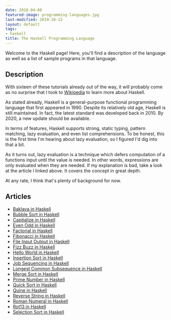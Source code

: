 ```yaml
---
date: 2018-04-08
featured-image: programming-languages.jpg
last-modified: 2019-10-13
layout: default
tags:
- haskell
title: The Haskell Programming Language
---
```


Welcome to the Haskell page! Here, you'll find a description of the language as well as a list of sample programs in that language.

## Description

With sixteen of these tutorials already out of the way, it will probably 
come as no surprise that I took to [Wikipedia][1] to learn more about Haskell.

As stated already, Haskell is a general-purpose functional programming 
language that first appeared in 1990. Despite its relatively old age, 
Haskell is still maintained. In fact, the latest standard was developed 
back in 2010. By 2020, a new update should be available.

In terms of features, Haskell supports strong, static typing, pattern 
matching, lazy evaluation, and even list comprehensions. To be honest, 
this is the first time I'm hearing about lazy evaluation, so I figured 
I'd dig into that a bit.

As it turns out, lazy evaluation is a technique which defers computation 
of a functions input until the value is needed. In other words, expressions 
are only evaluated when they are needed. If my explanation is bad, take a 
look at the article I linked above. It covers the concept in great depth.

At any rate, I think that's plenty of background for now.

[1]: https://en.wikipedia.org/wiki/Haskell


## Articles

- [Baklava in Haskell](https://sampleprograms.io/projects/baklava/haskell)
- [Bubble Sort in Haskell](https://sampleprograms.io/projects/bubble-sort/haskell)
- [Capitalize in Haskell](https://sampleprograms.io/projects/capitalize/haskell)
- [Even Odd in Haskell](https://sampleprograms.io/projects/even-odd/haskell)
- [Factorial in Haskell](https://sampleprograms.io/projects/factorial/haskell)
- [Fibonacci in Haskell](https://sampleprograms.io/projects/fibonacci/haskell)
- [File Input Output in Haskell](https://sampleprograms.io/projects/file-input-output/haskell)
- [Fizz Buzz in Haskell](https://sampleprograms.io/projects/fizz-buzz/haskell)
- [Hello World in Haskell](https://sampleprograms.io/projects/hello-world/haskell)
- [Insertion Sort in Haskell](https://sampleprograms.io/projects/insertion-sort/haskell)
- [Job Sequencing in Haskell](https://sampleprograms.io/projects/job-sequencing/haskell)
- [Longest Common Subsequence in Haskell](https://sampleprograms.io/projects/longest-common-subsequence/haskell)
- [Merge Sort in Haskell](https://sampleprograms.io/projects/merge-sort/haskell)
- [Prime Number in Haskell](https://sampleprograms.io/projects/prime-number/haskell)
- [Quick Sort in Haskell](https://sampleprograms.io/projects/quick-sort/haskell)
- [Quine in Haskell](https://sampleprograms.io/projects/quine/haskell)
- [Reverse String in Haskell](https://sampleprograms.io/projects/reverse-string/haskell)
- [Roman Numeral in Haskell](https://sampleprograms.io/projects/roman-numeral/haskell)
- [Rot13 in Haskell](https://sampleprograms.io/projects/rot13/haskell)
- [Selection Sort in Haskell](https://sampleprograms.io/projects/selection-sort/haskell)